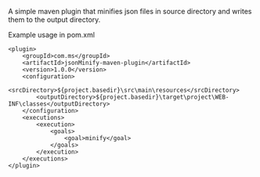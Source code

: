 A simple maven plugin that minifies json files in source directory and writes them to the output directory.

Example usage in pom.xml

	<plugin>
		<groupId>com.ms</groupId>
		<artifactId>jsonMinify-maven-plugin</artifactId>
		<version>1.0.0</version>
		<configuration>
			<srcDirectory>${project.basedir}\src\main\resources</srcDirectory>
			<outputDirectory>${project.basedir}\target\project\WEB-INF\classes</outputDirectory>
		</configuration>
		<executions>
			<execution>
				<goals>
					<goal>minify</goal>
				</goals>
			</execution>
		</executions>
	</plugin>